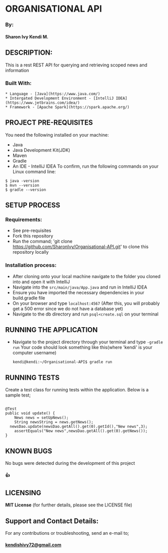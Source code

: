 # ORGANISATIONAL API
  ### By:
   #### Sharon Ivy Kendi M.

## DESCRIPTION:
  This is a rest REST API for querying and retrieving scoped news and information
  ### Built With:
    * Language - [Java](https://www.java.com/)
    * Intergated Development Environment - [IntelliJ IDEA](https://www.jetbrains.com/idea/)
    * Framework - [Apache Spark](https://spark.apache.org/)


## PROJECT PRE-REQUISITES
  You need the following installed on your machine:
  - Java
  - Java Development Kit(JDK)
  - Maven
  - Gradle
  - An IDE - IntelliJ IDEA
  To confirm, run the following commands on your Linux command line:
  ```
  $ java -version
  $ mvn --version
  $ gradle --version
  ```
  
## SETUP PROCESS
 ### Requirements:
  * See pre-requisites
  * Fork this repository
  * Run the command;
  'git clone https://github.com/SharonIvy/Organisational-API.git' to clone this repository locally
 ### Installation process:
  * After cloning onto your local machine navigate to the folder you cloned into and open it with IntelliJ
  * Navigate into the ``` src/main/java/App.java ``` and run in IntelliJ IDEA
  * Ensure you have imported the necessary dependencies in your build.gradle file
  * On your browser and type ``` localhost:4567 ```
  (After this, you will probably get a 500 error since we do not have a database yet)
  * Navigate to the db directory and run `psql<create.sql` on your terminal
  
## RUNNING THE APPLICATION
  * Navigate to the project directory through your terminal and type `-gradle run`
    Your code should look something like this(where 'kendi' is your computer username)

      ```
      kendi@kendi:~/Organisational-API$ gradle run

      ```
 
## RUNNING TESTS 
 Create a test class for running tests within the application.
  Below is a sample test;

  ```

  @Test
  public void update() {
      News news = setUpNews();
      String newsString = news.getNews();
    newsDao.update(newsDao.getAll().get(0).getId(),"New news",3);
      assertEquals("New news",newsDao.getAll().get(0).getNews());
  }

  ```

## KNOWN BUGS
 No bugs were detected during the development of this project
 #### :+1:
  
## LICENSING
  **MIT License**
  (for further details, please see the LICENSE file)
  
## Support and Contact Details:
  For any contributions or troubleshooting, send an e-mail to;
   #### kendishivy72@gmail.com